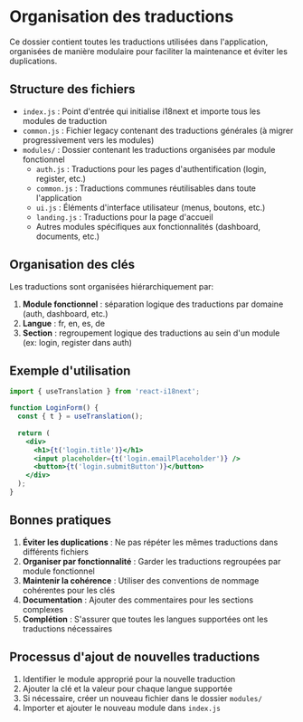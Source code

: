 # Organisation des traductions

Ce dossier contient toutes les traductions utilisées dans l'application, organisées de manière modulaire pour faciliter la maintenance et éviter les duplications.

## Structure des fichiers

- `index.js` : Point d'entrée qui initialise i18next et importe tous les modules de traduction
- `common.js` : Fichier legacy contenant des traductions générales (à migrer progressivement vers les modules)
- `modules/` : Dossier contenant les traductions organisées par module fonctionnel
  - `auth.js` : Traductions pour les pages d'authentification (login, register, etc.)
  - `common.js` : Traductions communes réutilisables dans toute l'application
  - `ui.js` : Éléments d'interface utilisateur (menus, boutons, etc.)
  - `landing.js` : Traductions pour la page d'accueil
  - Autres modules spécifiques aux fonctionnalités (dashboard, documents, etc.)

## Organisation des clés

Les traductions sont organisées hiérarchiquement par:

1. **Module fonctionnel** : séparation logique des traductions par domaine (auth, dashboard, etc.)
2. **Langue** : fr, en, es, de
3. **Section** : regroupement logique des traductions au sein d'un module (ex: login, register dans auth)

## Exemple d'utilisation

```jsx
import { useTranslation } from 'react-i18next';

function LoginForm() {
  const { t } = useTranslation();
  
  return (
    <div>
      <h1>{t('login.title')}</h1>
      <input placeholder={t('login.emailPlaceholder')} />
      <button>{t('login.submitButton')}</button>
    </div>
  );
}
```

## Bonnes pratiques

1. **Éviter les duplications** : Ne pas répéter les mêmes traductions dans différents fichiers
2. **Organiser par fonctionnalité** : Garder les traductions regroupées par module fonctionnel
3. **Maintenir la cohérence** : Utiliser des conventions de nommage cohérentes pour les clés
4. **Documentation** : Ajouter des commentaires pour les sections complexes
5. **Complétion** : S'assurer que toutes les langues supportées ont les traductions nécessaires

## Processus d'ajout de nouvelles traductions

1. Identifier le module approprié pour la nouvelle traduction
2. Ajouter la clé et la valeur pour chaque langue supportée
3. Si nécessaire, créer un nouveau fichier dans le dossier `modules/`
4. Importer et ajouter le nouveau module dans `index.js` 